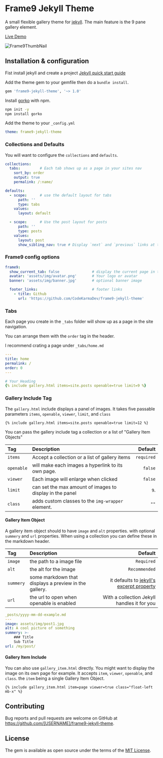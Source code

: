 
# Frame9 Jekyll Theme

A small flexible gallery theme for [jekyll](https://jekyllrb.com/).
The main feature is the 9 pane gallery element.

[Live Demo](frame9demo.codekarma.dev)

![Frame9ThumbNail](https://user-images.githubusercontent.com/5777735/129265363-45758a22-504a-4823-8f21-618923e756a7.png)


## Installation & configuration

Fist install jekyll and create a project
[Jekyll quick start guide](https://jekyllrb.com/docs/)

Add the theme gem to your gemfile then do a `bundle install`.
```ruby
gem 'frame9-jekyll-theme', '~> 1.0'
```

Install [gorko](https://github.com/andy-piccalilli/gorko) with npm.
```bash
npm init -y
npm install gorko
```


Add the theme to your `_config.yml`
```yml
theme: frame9-jekyll-theme
```

### Collections and Defaults
You will want to configure the `collections` and `defaults`.

```yml
collections:   
  tabs:         # Each tab shows up as a page in your sites nav
    sort_by: order
    output: true
    permalink: /:name/

defaults:
  - scope:      # use the default layout for tabs
      path: ''
      type: tabs
    values:
      layout: default

  - scope:      # Use the post layout for posts
      path: ''
      type: posts
    values:
      layout: post
      show_sibling_nav: true # Display `next` and `previous` links at the bottom of each post
```


### Frame9 config options
```yml
frame9:
  show_current_tab: false               # display the current page in the navigation.
  avatar: 'assets/img/avatar.png'       # Your logo or avatar
  banner: 'assets/img/banner.jpg'       # optional banner image

  footer_links:                         # footer links
    - title: Github
      url: 'https://github.com/CodeKarmaDev/frame9-jekyll-theme'
```


### Tabs

Each page you create in the `_tabs` folder will show up as a page in the site navigation.

You can arrange them with the `order` tag in the header.

I recommend crating a page under `_tabs/home.md`

```yml
---
title: home
permalink: /
order: 0
---

# Your Heading
{% include gallery.html items=site.posts openable=true limit=9 %}
```


### Gallery Include Tag


The `gallery.html` include displays a panel of images.
It takes five passable parameters `items`, `openable`, `viewer`, `limit`, and `class` 
```liquid
{% include gallery.html items=site.posts openable=true limit=12 %}
```

You can pass the gallery include tag a collection or a list of "Gallery Item Objects"


| Tag | Description | Default |
| :-- | :-- | --: |
| `items` | Accept a collection or a list of gallery items | `required` |
| `openable` | will make each images a hyperlink to its own page. | `false` |
| `viewer` | Each image will enlarge when clicked | `false` |
| `limit` | can set the max amount of images to display in the panel | `9`. |
| `class` | adds custom classes to the `img-wrapper` element. | `""` |


#### Gallery Item Object

A gallery item object should to have `image` and `alt` properties.
with optional `summery` and `url` properties.
When using a collection you can define these in the markdown header. 

| Tag | Description | Default |
| :-- | :-- | --: |
| `image` | the path to a image file | `Required` |
| `alt` | the alt for the image | `Recommended` |
| `summery` | some markdown that displays a preview in the gallery. | it defaults to [jekyll's excerpt property](https://jekyllrb.com/docs/posts/#post-excerpts) |
| `url` | the url to open when openable is enabled | With a collection Jekyll handles it for you |

```yaml
_posts/yyyy-mm-dd-example.md
---
image: assets/img/post1.jpg 
alt: A cool picture of something 
summery: >-                     
    ### Title
    Sub Title
url: /my/post/                      
```

#### Gallery Item Include

You can also use `gallery_item.html` directly.
You might want to display the image on its own page for example.
It accepts `item`, `viewer`, `openable`, and `class`.
the `item` being a single Gallery Item Object.

```liquid
{% include gallery_item.html item=page viewer=true class="float-left mb-x" %}
```


## Contributing

Bug reports and pull requests are welcome on GitHub at https://github.com/[USERNAME]/frame9-jekyll-theme.

## License

The gem is available as open source under the terms of the [MIT License](https://opensource.org/licenses/MIT).
